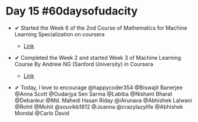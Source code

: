 # Day 15 #60daysofudacity

- ✔ Started the Week 6 of the 2nd Course of Mathematics for Machine Learning Specialization on coursera
    - [Link](https://www.coursera.org/learn/multivariate-calculus-machine-learning)

- ✔ Completed the Week 2 and started Week 3 of Machine Learning Course By Andrew NG (Sanford University) in Coursera
    - [Link](https://www.coursera.org/learn/machine-learning/home/welcome)



- ✔ Today, I love to encourage @happycoder354 @Biswajit Banerjee @Anna Scott @Oudarjya Sen Sarma @Labiba @Nishant Bharat @Debankur @Md. Mahedi Hasan Riday @iArunava @Abhishek Lalwani @Rohit @Mohit @souvikb1812 @Joanna @crazylazylife @Abhishek Mondal @Carlo David
